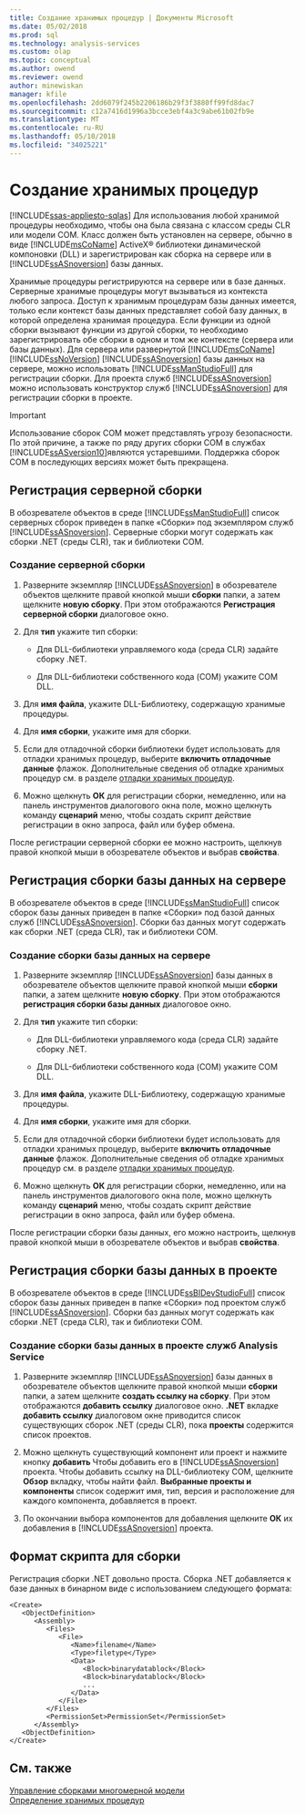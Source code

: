 ```yaml
---
title: Создание хранимых процедур | Документы Microsoft
ms.date: 05/02/2018
ms.prod: sql
ms.technology: analysis-services
ms.custom: olap
ms.topic: conceptual
ms.author: owend
ms.reviewer: owend
author: minewiskan
manager: kfile
ms.openlocfilehash: 2dd6079f245b2206186b29f3f3880ff99fd8dac7
ms.sourcegitcommit: c12a7416d1996a3bcce3ebf4a3c9abe61b02fb9e
ms.translationtype: MT
ms.contentlocale: ru-RU
ms.lasthandoff: 05/10/2018
ms.locfileid: "34025221"
---
```

# <a name="creating-stored-procedures"></a>Создание хранимых процедур
[!INCLUDE[ssas-appliesto-sqlas](../../includes/ssas-appliesto-sqlas.md)]
  Для использования любой хранимой процедуры необходимо, чтобы она была связана с классом среды CLR или модели COM. Класс должен быть установлен на сервере, обычно в виде [!INCLUDE[msCoName](../../includes/msconame-md.md)] ActiveX® библиотеки динамической компоновки (DLL) и зарегистрирован как сборка на сервере или в [!INCLUDE[ssASnoversion](../../includes/ssasnoversion-md.md)] базы данных.  
  
 Хранимые процедуры регистрируются на сервере или в базе данных. Серверные хранимые процедуры могут вызываться из контекста любого запроса. Доступ к хранимым процедурам базы данных имеется, только если контекст базы данных представляет собой базу данных, в которой определена хранимая процедура. Если функции из одной сборки вызывают функции из другой сборки, то необходимо зарегистрировать обе сборки в одном и том же контексте (сервера или базы данных). Для сервера или развернутой [!INCLUDE[msCoName](../../includes/msconame-md.md)] [!INCLUDE[ssNoVersion](../../includes/ssnoversion-md.md)] [!INCLUDE[ssASnoversion](../../includes/ssasnoversion-md.md)] базы данных на сервере, можно использовать [!INCLUDE[ssManStudioFull](../../includes/ssmanstudiofull-md.md)] для регистрации сборки. Для проекта служб [!INCLUDE[ssASnoversion](../../includes/ssasnoversion-md.md)] можно использовать конструктор служб [!INCLUDE[ssASnoversion](../../includes/ssasnoversion-md.md)] для регистрации сборки в проекте.  
  
> [!IMPORTANT]  
>  Использование сборок COM может представлять угрозу безопасности. По этой причине, а также по ряду других сборки COM в службах [!INCLUDE[ssASversion10](../../includes/ssasversion10-md.md)]являются устаревшими. Поддержка сборок COM в последующих версиях может быть прекращена.  
  
## <a name="registering-a-server-assembly"></a>Регистрация серверной сборки  
 В обозревателе объектов в среде [!INCLUDE[ssManStudioFull](../../includes/ssmanstudiofull-md.md)] список серверных сборок приведен в папке «Сборки» под экземпляром служб [!INCLUDE[ssASnoversion](../../includes/ssasnoversion-md.md)]. Серверные сборки могут содержать как сборки .NET (среды CLR), так и библиотеки COM.  
  
### <a name="to-create-a-server-assembly"></a>Создание серверной сборки  
  
1.  Разверните экземпляр [!INCLUDE[ssASnoversion](../../includes/ssasnoversion-md.md)] в обозревателе объектов щелкните правой кнопкой мыши **сборки** папки, а затем щелкните **новую сборку**. При этом отображаются **Регистрация серверной сборки** диалоговое окно.  
  
2.  Для **тип** укажите тип сборки:  
  
    -   Для DLL-библиотеки управляемого кода (среда CLR) задайте сборку .NET.  
  
    -   Для DLL-библиотеки собственного кода (COM) укажите COM DLL.  
  
3.  Для **имя файла**, укажите DLL-Библиотеку, содержащую хранимые процедуры.  
  
4.  Для **имя сборки**, укажите имя для сборки.  
  
5.  Если для отладочной сборки библиотеки будет использовать для отладки хранимых процедур, выберите **включить отладочные данные** флажок. Дополнительные сведения об отладке хранимых процедур см. в разделе [отладки хранимых процедур](../../analysis-services/multidimensional-models-extending-olap-stored-procedures/debugging-stored-procedures.md).  
  
6.  Можно щелкнуть **ОК** для регистрации сборки, немедленно, или на панель инструментов диалогового окна поле, можно щелкнуть команду **сценарий** меню, чтобы создать скрипт действие регистрации в окно запроса, файл или буфер обмена.  
  
 После регистрации серверной сборки ее можно настроить, щелкнув правой кнопкой мыши в обозревателе объектов и выбрав **свойства**.  
  
## <a name="registering-a-database-assembly-on-the-server"></a>Регистрация сборки базы данных на сервере  
 В обозревателе объектов в среде [!INCLUDE[ssManStudioFull](../../includes/ssmanstudiofull-md.md)] список сборок базы данных приведен в папке «Сборки» под базой данных служб [!INCLUDE[ssASnoversion](../../includes/ssasnoversion-md.md)]. Сборки баз данных могут содержать как сборки .NET (среда CLR), так и библиотеки COM.  
  
### <a name="to-create-a-database-assembly-on-a-server"></a>Создание сборки базы данных на сервере  
  
1.  Разверните экземпляр [!INCLUDE[ssASnoversion](../../includes/ssasnoversion-md.md)] базы данных в обозревателе объектов щелкните правой кнопкой мыши **сборки** папки, а затем щелкните **новую сборку**. При этом отображаются **регистрация сборки базы данных** диалоговое окно.  
  
2.  Для **тип** укажите тип сборки:  
  
    -   Для DLL-библиотеки управляемого кода (среда CLR) задайте сборку .NET.  
  
    -   Для DLL-библиотеки собственного кода (COM) укажите COM DLL.  
  
3.  Для **имя файла**, укажите DLL-Библиотеку, содержащую хранимые процедуры.  
  
4.  Для **имя сборки**, укажите имя для сборки.  
  
5.  Если для отладочной сборки библиотеки будет использовать для отладки хранимых процедур, выберите **включить отладочные данные** флажок. Дополнительные сведения об отладке хранимых процедур см. в разделе [отладки хранимых процедур](../../analysis-services/multidimensional-models-extending-olap-stored-procedures/debugging-stored-procedures.md).  
  
6.  Можно щелкнуть **ОК** для регистрации сборки, немедленно, или на панель инструментов диалогового окна поле, можно щелкнуть команду **сценарий** меню, чтобы создать скрипт действие регистрации в окно запроса, файл или буфер обмена.  
  
 После регистрации сборки базы данных, его можно настроить, щелкнув правой кнопкой мыши в обозревателе объектов и выбрав **свойства**.  
  
## <a name="registering-a-database-assembly-in-a-project"></a>Регистрация сборки базы данных в проекте  
 В обозревателе объектов в среде [!INCLUDE[ssBIDevStudioFull](../../includes/ssbidevstudiofull-md.md)] список сборок базы данных приведен в папке «Сборки» под проектом служб [!INCLUDE[ssASnoversion](../../includes/ssasnoversion-md.md)]. Сборки баз данных могут содержать как сборки .NET (среда CLR), так и библиотеки COM.  
  
### <a name="to-create-a-database-assembly-in-an-analysis-service-project"></a>Создание сборки базы данных в проекте служб Analysis Service  
  
1.  Разверните экземпляр [!INCLUDE[ssASnoversion](../../includes/ssasnoversion-md.md)] базы данных в обозревателе объектов щелкните правой кнопкой мыши **сборки** папки, а затем щелкните **создать ссылку на сборку**. При этом отображаются **добавить ссылку** диалоговое окно. **.NET** вкладке **добавить ссылку** диалоговом окне приводится список существующих сборок .NET (среды CLR), пока **проекты** содержится список проектов.  
  
2.  Можно щелкнуть существующий компонент или проект и нажмите кнопку **добавить** Чтобы добавить его в [!INCLUDE[ssASnoversion](../../includes/ssasnoversion-md.md)] проекта. Чтобы добавить ссылку на DLL-библиотеку COM, щелкните **Обзор** вкладку, чтобы найти файл. **Выбранные проекты и компоненты** список содержит имя, тип, версия и расположение для каждого компонента, добавляется в проект.  
  
3.  По окончании выбора компонентов для добавления щелкните **ОК** их добавления в [!INCLUDE[ssASnoversion](../../includes/ssasnoversion-md.md)] проекта.  
  
## <a name="script-format-for-an-assembly"></a>Формат скрипта для сборки  
 Регистрация сборки .NET довольно проста. Сборка .NET добавляется к базе данных в бинарном виде с использованием следующего формата:  
  
```  
<Create>  
   <ObjectDefinition>  
      <Assembly>  
         <Files>  
            <File>  
               <Name>filename</Name>  
               <Type>filetype</Type>  
               <Data>  
                  <Block>binarydatablock</Block>  
                  <Block>binarydatablock</Block>  
                  ...  
               </Data>  
            </File>  
         </Files>  
         <PermissionSet>PermissionSet</PermissionSet>  
      </Assembly>  
   <ObjectDefinition>  
</Create>  
```  
  
## <a name="see-also"></a>См. также  
 [Управление сборками многомерной модели](../../analysis-services/multidimensional-models/multidimensional-model-assemblies-management.md)   
 [Определение хранимых процедур](../../analysis-services/multidimensional-models-extending-olap-stored-procedures/defining-stored-procedures.md)  
  
  
